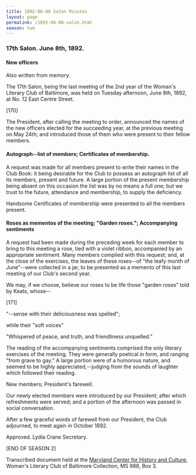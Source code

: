 ```yaml
---
title: 1892-06-08 Salon Minutes
layout: page
permalink: /1892-06-08-salon.html
season: two
---
```

### 17th Salon. June 8th, 1892.

#### New officers

Also written from memory.

The 17th Salon, being the last meeting of the 2nd year of the Woman's Literary Club of Baltimore, was held on Tuesday afternoon, June 8th, 1892, at No. 12 East Centre Street.

[170]

The President, after calling the meeting to order, announced the names of the new officers elected for the succeeding year, at the previous meeting on May 24th; and introduced those of them who were present to their fellow members.

#### Autograph--list of members; Certificates of membership.

A request was made for all members present to write their names in the Club Book: it being desirable for the Club to possess an autograph list of all its members, present and future. A large portion of the present membership being absent on this occasion the list was by no means a full one; but we trust to the future, attendance and membership, to supply the deficiency.

Handsome Certificates of membership were presented to all the members present.

#### Roses as mementos of the meeting; "Garden roses."; Accompanying sentiments

A request had been made during the preceding week for each member to bring to this meeting a rose, tied with a violet ribbon, accompanied by an appropriate sentiment. Many members complied with this request; and, at the close of the exercises, the leaves of these roses--of "the leafy month of June"--were collected in a jar, to be presented as a memento of this last meeting of our Club's second year.

We may, if we choose, believe our roses to be life those "garden roses" told by Keats, whose--

[171]

<poetry>"--sense with their deliciousness was spelled";</poetry>

while their "soft voices" 

<poetry>"Whispered of peace, and truth, and friendliness unquelled.”</poetry>

The reading of the accompanying sentiments comprised the only literary exercises of the meeting. They were generally poetical in form, and ranging "from grave to gay." A large portion were of a humorous nature, and seemed to be highly appreciated,--judging from the sounds of laughter which followed their reading.

New members; President's farewell.

Our newly elected members were introduced by our President; after which refreshments were served; and a portion of the afternoon was passed in social conversation.

After a few graceful words of farewell from our President, the Club adjourned, to meet again in October 1892.

Approved.
Lydia Crane
Secretary.

[END OF SEASON 2]

Transcribed document held at the [Maryland Center for History and Culture](http://mdhs.org/), Woman's Literary Club of Baltimore Collection, MS 988, Box 3. 